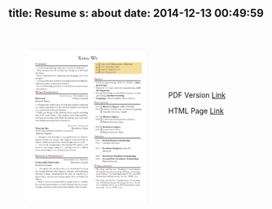 title: Resume
s: about
date: 2014-12-13 00:49:59
---


<img src="/images/xingwu-resume.png" style="float:left;margin: 40px 40px">
<div style="margin:140px 40px;">
<p>PDF Version <a href="/downloads/xingwu-resume.pdf" target="_blank">Link</a></p>
<p>HTML Page <a href="http://resume.xingwu.me/" target="_blank">Link</a></p>
</div>
